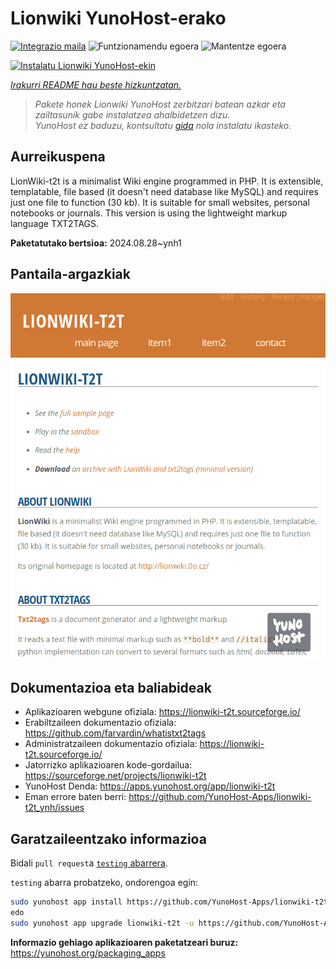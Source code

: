 <!--
Ohart ongi: README hau automatikoki sortu da <https://github.com/YunoHost/apps/tree/master/tools/readme_generator>ri esker
EZ editatu eskuz.
-->

# Lionwiki YunoHost-erako

[![Integrazio maila](https://dash.yunohost.org/integration/lionwiki-t2t.svg)](https://ci-apps.yunohost.org/ci/apps/lionwiki-t2t/) ![Funtzionamendu egoera](https://ci-apps.yunohost.org/ci/badges/lionwiki-t2t.status.svg) ![Mantentze egoera](https://ci-apps.yunohost.org/ci/badges/lionwiki-t2t.maintain.svg)

[![Instalatu Lionwiki YunoHost-ekin](https://install-app.yunohost.org/install-with-yunohost.svg)](https://install-app.yunohost.org/?app=lionwiki-t2t)

*[Irakurri README hau beste hizkuntzatan.](./ALL_README.md)*

> *Pakete honek Lionwiki YunoHost zerbitzari batean azkar eta zailtasunik gabe instalatzea ahalbidetzen dizu.*  
> *YunoHost ez baduzu, kontsultatu [gida](https://yunohost.org/install) nola instalatu ikasteko.*

## Aurreikuspena

LionWiki-t2t is a minimalist Wiki engine programmed in PHP. It is extensible, templatable, file based (it doesn't need database like MySQL) and requires just one file to function (30 kb). It is suitable for small websites, personal notebooks or journals. This version is using the lightweight markup language TXT2TAGS.


**Paketatutako bertsioa:** 2024.08.28~ynh1

## Pantaila-argazkiak

![Lionwiki(r)en pantaila-argazkia](./doc/screenshots/screenshot_lionwikit2t.png)

## Dokumentazioa eta baliabideak

- Aplikazioaren webgune ofiziala: <https://lionwiki-t2t.sourceforge.io/>
- Erabiltzaileen dokumentazio ofiziala: <https://github.com/farvardin/whatistxt2tags>
- Administratzaileen dokumentazio ofiziala: <https://lionwiki-t2t.sourceforge.io/>
- Jatorrizko aplikazioaren kode-gordailua: <https://sourceforge.net/projects/lionwiki-t2t>
- YunoHost Denda: <https://apps.yunohost.org/app/lionwiki-t2t>
- Eman errore baten berri: <https://github.com/YunoHost-Apps/lionwiki-t2t_ynh/issues>

## Garatzaileentzako informazioa

Bidali `pull request`a [`testing` abarrera](https://github.com/YunoHost-Apps/lionwiki-t2t_ynh/tree/testing).

`testing` abarra probatzeko, ondorengoa egin:

```bash
sudo yunohost app install https://github.com/YunoHost-Apps/lionwiki-t2t_ynh/tree/testing --debug
edo
sudo yunohost app upgrade lionwiki-t2t -u https://github.com/YunoHost-Apps/lionwiki-t2t_ynh/tree/testing --debug
```

**Informazio gehiago aplikazioaren paketatzeari buruz:** <https://yunohost.org/packaging_apps>
